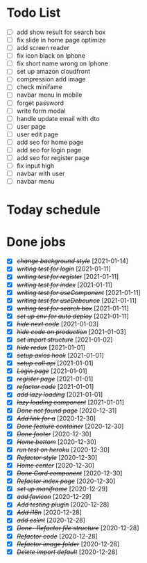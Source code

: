 # Todo List

- [ ] add show result for search box
- [ ] fix slide in home page optimize
- [ ] add screen reader
- [ ] fix icon black on Iphone
- [ ] fix short name wrong on Iphone
- [ ] set up amazon cloudfront
- [ ] compression add image
- [ ] check minifame
- [ ] navbar menu in mobile
- [ ] forget password
- [ ] write form modal
- [ ] handle update email with dto
- [ ] user page
- [ ] user edit page
- [ ] add seo for home page
- [ ] add seo for login page
- [ ] add seo for register page
- [ ] fix input high
- [ ] navbar with user
- [ ] navbar menu

# Today schedule

# Done jobs

- [x] ~~_change background style_~~ [2021-01-14]
- [x] ~~_writing test for login_~~ [2021-01-11]
- [x] ~~_writing test for register_~~ [2021-01-11]
- [x] ~~_writing test for index_~~ [2021-01-11]
- [x] ~~_writing test for useComponent_~~ [2021-01-11]
- [x] ~~_writing test for useDebounce_~~ [2021-01-11]
- [x] ~~_writing test for search box_~~ [2021-01-11]
- [x] ~~_set up env for auto deploy_~~ [2021-01-11]
- [x] ~~_hide next code_~~ [2021-01-03]
- [x] ~~_hide code on production_~~ [2021-01-03]
- [x] ~~_set import structure_~~ [2021-01-02]
- [x] ~~_hide redux_~~ [2021-01-01]
- [x] ~~_setup axios hook_~~ [2021-01-01]
- [x] ~~_setup call api_~~ [2021-01-01]
- [x] ~~_Login page_~~ [2021-01-01]
- [x] ~~_register page_~~ [2021-01-01]
- [x] ~~_refactor code_~~ [2021-01-01]
- [x] ~~_add lazy loading_~~ [2021-01-01]
- [x] ~~_lazy loading component_~~ [2021-01-01]
- [x] ~~_Done not found page_~~ [2020-12-31]
- [x] ~~_Add link for a_~~ [2020-12-30]
- [x] ~~_Done feature container_~~ [2020-12-30]
- [x] ~~_Done footer_~~ [2020-12-30]
- [x] ~~_Home bottom_~~ [2020-12-30]
- [x] ~~_run test on heroku_~~ [2020-12-30]
- [x] ~~_Refactor style_~~ [2020-12-30]
- [x] ~~_Home center_~~ [2020-12-30]
- [x] ~~_Done Card component_~~ [2020-12-30]
- [x] ~~_Refactor index page_~~ [2020-12-30]
- [x] ~~_set up maniframe_~~ [2020-12-29]
- [x] ~~_add favicon_~~ [2020-12-29]
- [x] ~~_Add testing plugin_~~ [2020-12-28]
- [x] ~~_Add i18n_~~ [2020-12-28]
- [x] ~~_add eslint_~~ [2020-12-28]
- [x] ~~_*Done- Refactor file structure*_~~ [2020-12-28]
- [x] ~~_Refactor code_~~ [2020-12-28]
- [x] ~~_Refactor image folder_~~ [2020-12-28]
- [x] ~~_Delete import default_~~ [2020-12-28]

